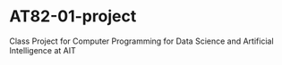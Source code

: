 # AT82-01-project
Class Project for Computer Programming for Data Science and Artificial Intelligence at AIT
